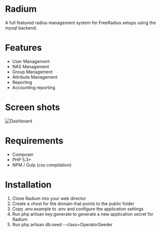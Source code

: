 # Radium

A full featured radius management system for FreeRadius setups using the mysql backend.

# Features
* User Management
* NAS Management
* Group Management
* Attribute Management
* Reporting
* Accounting reporting

# Screen shots
![Dashboard](http://i.imgur.com/tqNQ5Cx.png)

# Requirements
* Composer
* PHP 5.3+
* NPM / Gulp (css compilation)

# Installation
1. Clone Radium into your web director
2. Create a vhost for the domain that points to the public folder
3. Copy .env.example to .env and configure the application settings
4. Run php artisan key:generate to generate a new application secret for Radium
5. Run php artisan db:seed --class=OperatorSeeder

